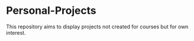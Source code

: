 # Personal-Projects
This repository aims to display projects not created for courses but for own interest.
